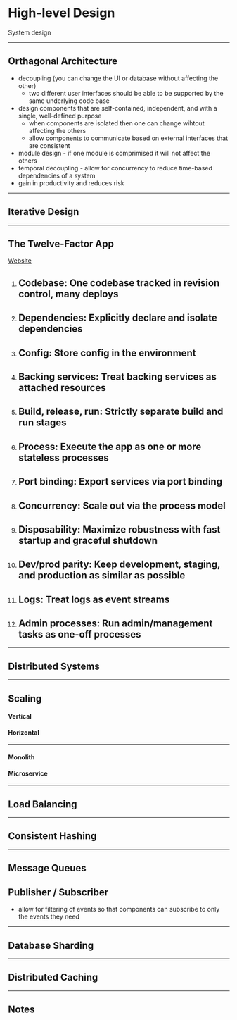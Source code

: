 # High-level Design
System design


---
## Orthagonal Architecture
- decoupling (you can change the UI or database without affecting the other)
    - two different user interfaces should be able to be supported by the same underlying code base
- design components that are self-contained, independent, and with a single, well-defined purpose
    - when components are isolated then one can change wihtout affecting the others
    - allow components to communicate based on external interfaces that are consistent
- module design - if one module is comprimised it will not affect the others
- temporal decoupling - allow for concurrency to reduce time-based dependencies of a system
- gain in productivity and reduces risk

---
## Iterative Design




---
## The Twelve-Factor App
[Website](https://12factor.net/)

1. Codebase: One codebase tracked in revision control, many deploys
    -
2. Dependencies: Explicitly declare and isolate dependencies
    -
3. Config: Store config in the environment
    -
4. Backing services: Treat backing services as attached resources
    -
5. Build, release, run: Strictly separate build and run stages
    -
6. Process: Execute the app as one or more stateless processes
    -
7. Port binding: Export services via port binding
    -
8. Concurrency: Scale out via the process model
    -
9. Disposability: Maximize robustness with fast startup and graceful shutdown
    -
10. Dev/prod parity: Keep development, staging, and production as similar as possible
    -
11. Logs: Treat logs as event streams
    -
12. Admin processes: Run admin/management tasks as one-off processes
    -

---
## Distributed Systems


---
## Scaling

#### Vertical


#### Horizontal


---
#### Monolith


#### Microservice


---
## Load Balancing


---
## Consistent Hashing


---

## Message Queues


## Publisher / Subscriber
- allow for filtering of events so that components can subscribe to only the events they need

---
## Database Sharding


---
## Distributed Caching


---
## Notes